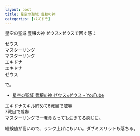 ```yaml
---
layout: post
title: 星空の聖域 豊穣の神
categories: [パズドラ]
---
```


星空の聖域 豊穣の神 ゼウス×ゼウスで回す感じ

<!--more-->

ゼウス  
マスターリング  
マスターリング  
エキドナ  
エキドナ  
ゼウス

で。

* [星空の聖域 豊穣の神 ゼウス×ゼウス - YouTube](http://www.youtube.com/watch?v=DB8PuUDJvzU)


エキドナスキル貯めて6戦目で威嚇  
7戦目で威嚇  
マスターリングで一発食らっても生きてる感じに。

経験値が高いので、ランク上げにもいい。ダブミスリットも落ちる。

